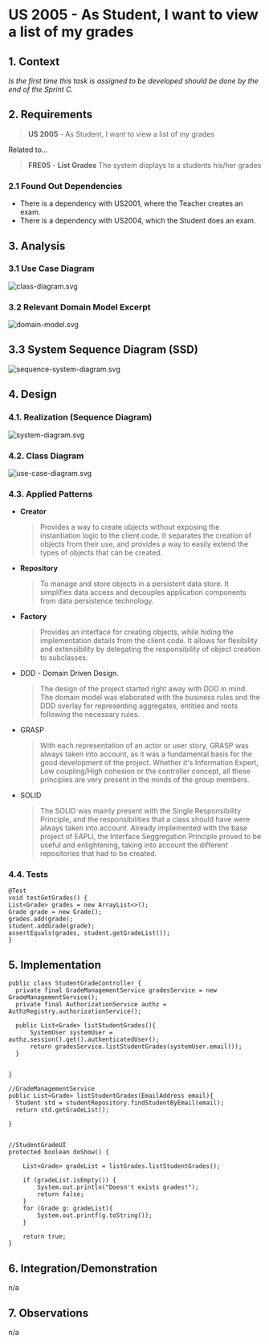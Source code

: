 # US 2005 - As Student, I want to view a list of my grades

## 1. Context

*Is the first time this task is assigned to be developed should be done by the end of the Sprint C.*

## 2. Requirements

> **US 2005** - As Student, I want to view a list of my grades

Related to...
> **FRE05** - **List Grades** The system displays to a students his/her grades


### 2.1 Found Out Dependencies

* There is a dependency with US2001, where the Teacher creates an exam.
* There is a dependency with US2004, which the Student does an exam.

## 3. Analysis

### 3.1 Use Case Diagram

![class-diagram.svg](us2005_CD-0.svg "User case diagram")

### 3.2 Relevant Domain Model Excerpt

![domain-model.svg](us2005_MD-0.svg "Relevant Domain Model Excerpt")

## 3.3 System Sequence Diagram (SSD)

![sequence-system-diagram.svg](us2005_SSD-0.svg "System Sequence Diagram")

## 4. Design

### 4.1. Realization (Sequence Diagram)

![system-diagram.svg](us2005_SD-0.svg "Sequence Diagram")

### 4.2. Class Diagram

![use-case-diagram.svg](us2005_UC-0.svg "Class Diagram")

### 4.3. Applied Patterns

* **Creator**
  > Provides a way to create objects without exposing the instantiation logic to the client code.
  > It separates the creation of objects from their use, and provides a way to easily extend the types of objects that
  can be created.

* **Repository**
  > To manage and store objects in a persistent data store.
  > It simplifies data access and decouples application components from data persistence technology.

* **Factory**
  > Provides an interface for creating objects, while hiding the implementation details from the client code.
  > It allows for flexibility and extensibility by delegating the responsibility of object creation to subclasses.

* DDD - Domain Driven Design.
  > The design of the project started right away with DDD in mind. The domain model was elaborated with the business
  rules and the DDD overlay for representing aggregates, entities and roots following the necessary rules.

* GRASP
  > With each representation of an actor or user story, GRASP was always taken into account, as it was a fundamental
  basis for the good development of the project.
  > Whether it's Information Expert, Low coupling/High cohesion or the controller concept, all these principles are very
  present in the minds of the group members.

* SOLID
  > The SOLID was mainly present with the Single Responsibility Principle, and the responsibilities that a class should
  have were always taken into account.
  > Already implemented with the base project of EAPLI, the Interface Seggregation Principle proved to be useful and
  enlightening, taking into account the different repositories that had to be created.

### 4.4. Tests

    @Test
    void testGetGrades() {
    List<Grade> grades = new ArrayList<>();
    Grade grade = new Grade();
    grades.add(grade);
    student.addGrade(grade);
    assertEquals(grades, student.getGradeList());
    }

## 5. Implementation


    public class StudentGradeController {
      private final GradeManagementService gradesService = new GradeManagementService();
      private final AuthorizationService authz = AuthzRegistry.authorizationService();
  
      public List<Grade> listStudentGrades(){
          SystemUser systemUser = authz.session().get().authenticatedUser();
          return gradesService.listStudentGrades(systemUser.email());
      }


    }

    //GradeManagementService
    public List<Grade> listStudentGrades(EmailAddress email){
      Student std = studentRepository.findStudentByEmail(email);
      return std.getGradeList();

    }


    //StudentGradeUI
    protected boolean doShow() {

        List<Grade> gradeList = listGrades.listStudentGrades();

        if (gradeList.isEmpty()) {
            System.out.println("Doesn't exists grades!");
            return false;
        }
        for (Grade g: gradeList){
            System.out.printf(g.toString());
        }

        return true;
    }
    


## 6. Integration/Demonstration

n/a

## 7. Observations

n/a
